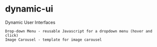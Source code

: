 # dynamic-ui
Dynamic User Interfaces

    Drop-down Menu - reusable Javascript for a dropdown menu (hover and click)
    Image Carousel - template for image carousel
